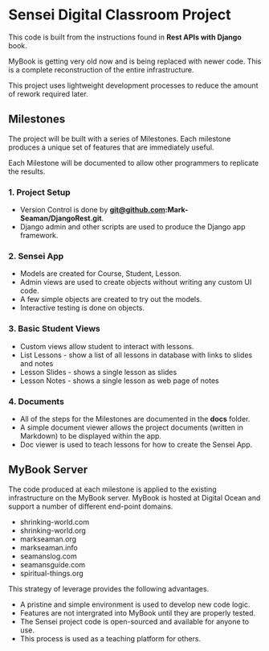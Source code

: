 # Sensei Digital Classroom Project

This code is built from the instructions found in **Rest APIs with Django** book.

MyBook is getting very old now and is being replaced with newer code.  This is a complete
reconstruction of the entire infrastructure.

This project uses lightweight development processes to reduce the amount of rework required
later.


## Milestones

The project will be built with a series of Milestones.  Each milestone produces a unique
set of features that are immediately useful.

Each Milestone will be documented to allow other programmers to replicate the results.

### 1. Project Setup

* Version Control is done by **git@github.com:Mark-Seaman/DjangoRest.git**.
* Django admin and other scripts are used to produce the Django app framework.

### 2. Sensei App

* Models are created for Course, Student, Lesson.
* Admin views are used to create objects without writing any custom UI code.
* A few simple objects are created to try out the models.
* Interactive testing is done on objects.

### 3. Basic Student Views

* Custom views allow student to interact with lessons.
* List Lessons - show a list of all lessons in database with links to slides and notes
* Lesson Slides  - shows a single lesson as slides
* Lesson Notes - shows a single lesson as web page of notes

### 4. Documents

* All of the steps for the Milestones are documented in the **docs** folder.
* A simple document viewer allows the project documents (written in Markdown) to be 
displayed within the app.
* Doc viewer is used to teach lessons for how to create the Sensei App.


## MyBook Server

The code produced at each milestone is applied to the existing infrastructure on the MyBook
server.  MyBook is hosted at Digital Ocean and support a number of different end-point domains.

* shrinking-world.com
* shrinking-world.org
* markseaman.org
* markseaman.info
* seamanslog.com
* seamansguide.com
* spiritual-things.org

This strategy of leverage provides the following advantages.

* A pristine and simple environment is used to develop new code logic.
* Features are not intergrated into MyBook until they are properly tested.
* The Sensei project code is open-sourced and available for anyone to use.
* This process is used as a teaching platform for others.
